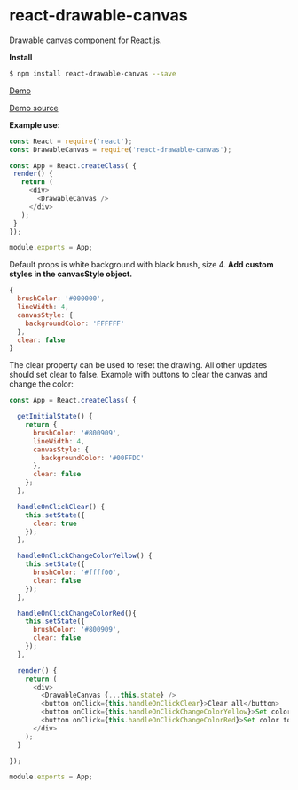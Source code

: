 # react-drawable-canvas
Drawable canvas component for React.js.

**Install**
```bash
$ npm install react-drawable-canvas --save
```
[Demo](http://react-drawable-canvas-example.herokuapp.com/)

[Demo source](https://github.com/jonhni/react-drawable-canvas-example)

**Example use:**
 ```js
const React = require('react');
const DrawableCanvas = require('react-drawable-canvas');

const App = React.createClass( {
  render() {
    return (
      <div>
        <DrawableCanvas />
      </div>
    );
  }
 });

module.exports = App;
```
Default props is white background with black brush, size 4.
**Add custom styles in the canvasStyle object.**
```js
{
  brushColor: '#000000',
  lineWidth: 4,
  canvasStyle: {
    backgroundColor: 'FFFFFF'
  },
  clear: false
}

```
The clear property can be used to reset the drawing. All other updates should set clear to false.
Example with buttons to clear the canvas and change the color:
```js
const App = React.createClass( {

  getInitialState() {
    return {
      brushColor: '#800909',
      lineWidth: 4,
      canvasStyle: {
        backgroundColor: '#00FFDC'
      },
      clear: false
    };
  },

  handleOnClickClear() {
    this.setState({
      clear: true
    });
  },

  handleOnClickChangeColorYellow() {
    this.setState({
      brushColor: '#ffff00',
      clear: false
    });
  },

  handleOnClickChangeColorRed(){
    this.setState({
      brushColor: '#800909',
      clear: false
    });
  },

  render() {
    return (
      <div>
        <DrawableCanvas {...this.state} />
        <button onClick={this.handleOnClickClear}>Clear all</button>
        <button onClick={this.handleOnClickChangeColorYellow}>Set color to Yellow</button>
        <button onClick={this.handleOnClickChangeColorRed}>Set color to Red</button>
      </div>
    );
  }

});

module.exports = App;

```
